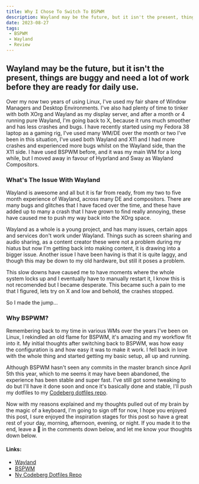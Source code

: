 ```yaml
---
title: Why I Chose To Switch To BSPWM
description: Wayland may be the future, but it isn't the present, things are buggy and need a lot of work before they are ready for daily use.
date: 2023-08-27
tags:
 - BSPWM
 - Wayland
 - Review
---
```


## Wayland may be the future, but it isn't the present, things are buggy and need a lot of work before they are ready for daily use.

Over my now two years of using Linux, I've used my fair share of Window Managers and Desktop Environments. I've also had plenty of time to tinker with both XOrg and Wayland as my display server, and after a month or 4 running pure Wayland, I'm going back to X, because it runs much smoother and has less crashes and bugs. I have recently started using my Fedora 38 laptop as a gaming rig, I've used many WM/DE over the month or two I've been in this situation, I've used both Wayland and X11 and I had more crashes and experienced more bugs whilst on the Wayland side, than the X11 side. I have used BSPWM before, and it was my main WM for a long while, but I moved away in favour of Hyprland and Sway as Wayland Compositors.

### What's The Issue With Wayland
Wayland is awesome and all but it is far from ready, from my two to five month experience of Wayland, across many DE and compositors. There are many bugs and glitches that I have faced over the time, and these have added up to many a crash that I have grown to find really annoying, these have caused me to push my way back into the XOrg space.

Wayland as a whole is a young project, and has many issues, certain apps and services don't work under Wayland. Things such as screen sharing and audio sharing, as a content creator these were not a problem during my hiatus but now I'm getting back into making content, it is drawing into a bigger issue. Another issue I have been having is that it is quite laggy, and though this may be down to my old hardware, but still it poses a problem.

This slow downs have caused me to have moments where the whole system locks up and I eventually have to manually restart it, I know this is not recomended but I became desperate. This became such a pain to me that I figured, lets try on X and low and behold, the crashes stopped.

So I made the jump...

### Why BSPWM?
Remembering back to my time in various WMs over the years I've been on Linux, I rekindled an old flame for BSPWM, it's amazing and my workflow fit into it. My initial thoughts after switching back to BSPWM, was how easy the configuration is and how easy it was to make it work. I fell back in love with the whole thing and started getting my basic setup, all up and running.

Although BSPWM hasn't seen any commits in the master branch since April 5th this year, which to me seems it may have been abandoned, the experience has been stable and super fast. I've still got some tweaking to do but I'll have it done soon and once it's basically done and stable, I'll push my dotfiles to my [Codeberg dotfiles repo](https://codeberg.org/orbitalmartian/dotfiles).

Now with my reasons explained and my thoughts pulled out of my brain by the magic of a keyboard, I'm going to sign off for now, I hope you enjoyed this post, I sure enjoyed the inspiration stages for this post so have a great rest of your day, morning, afternoon, evening, or night. If you made it to the end, leave a 🐬 in the comments down below, and let me know your thoughts down below.

#### Links:
- [Wayland](https://wayland.freedesktop.org/)
- [BSPWM](https://github.com/baskerville/bspwm)
- [Ny Codeberg Dotfiles Repo](https://codeberg.org/orbitalmartian/dotfiles)
